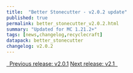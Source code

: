 ```yaml
---
title:  "Better Stonecutter - v2.0.2 update"
published: true
permalink: better_stonecutter_v2.0.2.html
summary: "Updated for MC 1.21.2+"
tags: [news,changelog,recyclecraft]
datapack: better_stonecutter
changelog: v2.0.2
---
```


<div class="btn-group">
    <a href="better_stonecutter_v2.0.1.html" role="button" class="btn btn-primary"><i class="fa fa-caret-left"></i>&nbsp; Previous release: v2.0.1</a>
    <a href="better_stonecutter_v2.1.html" role="button" class="btn btn-primary">Next release: v2.1 &nbsp;<i class="fa fa-caret-right"></i></a>
</div>